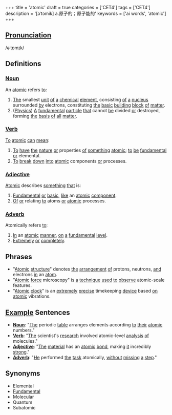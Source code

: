 +++
title = 'atomic'
draft = true
categories = ['CET4']
tags = ['CET4']
description = '[əˈtɔmik] a.原子的；原子能的'
keywords = ['ai words', 'atomic']
+++

## [Pronunciation](/post/pronunciation/)
/əˈtɒmɪk/

## Definitions
### [Noun](/post/noun/)
An [atomic](/post/atomic/) refers [to](/post/to/):
1. [The](/post/the/) smallest [unit](/post/unit/) [of](/post/of/) [a](/post/a/) [chemical](/post/chemical/) [element](/post/element/), consisting [of](/post/of/) [a](/post/a/) [nucleus](/post/nucleus/) surrounded [by](/post/by/) electrons, constituting [the](/post/the/) [basic](/post/basic/) [building](/post/building/) [block](/post/block/) [of](/post/of/) [matter](/post/matter/).
2. ([Physics](/post/physics/)) [A](/post/a/) [fundamental](/post/fundamental/) [particle](/post/particle/) [that](/post/that/) cannot [be](/post/be/) divided [or](/post/or/) destroyed, forming [the](/post/the/) [basis](/post/basis/) [of](/post/of/) [all](/post/all/) [matter](/post/matter/).

### [Verb](/post/verb/)
[To](/post/to/) [atomic](/post/atomic/) [can](/post/can/) [mean](/post/mean/):
1. [To](/post/to/) [have](/post/have/) [the](/post/the/) [nature](/post/nature/) [or](/post/or/) properties [of](/post/of/) [something](/post/something/) [atomic](/post/atomic/); [to](/post/to/) [be](/post/be/) [fundamental](/post/fundamental/) [or](/post/or/) elemental.
2. [To](/post/to/) [break](/post/break/) [down](/post/down/) [into](/post/into/) [atomic](/post/atomic/) components [or](/post/or/) processes.

### [Adjective](/post/adjective/)
[Atomic](/post/atomic/) describes [something](/post/something/) [that](/post/that/) is:
1. [Fundamental](/post/fundamental/) [or](/post/or/) [basic](/post/basic/), [like](/post/like/) an [atomic](/post/atomic/) [component](/post/component/).
2. [Of](/post/of/) [or](/post/or/) relating [to](/post/to/) atoms [or](/post/or/) [atomic](/post/atomic/) processes.

### [Adverb](/post/adverb/)
Atomically refers [to](/post/to/):
1. [In](/post/in/) an [atomic](/post/atomic/) [manner](/post/manner/), [on](/post/on/) [a](/post/a/) [fundamental](/post/fundamental/) [level](/post/level/).
2. [Extremely](/post/extremely/) [or](/post/or/) [completely](/post/completely/).

## Phrases
- "[Atomic](/post/atomic/) [structure](/post/structure/)" denotes [the](/post/the/) [arrangement](/post/arrangement/) [of](/post/of/) protons, neutrons, [and](/post/and/) electrons [in](/post/in/) an [atom](/post/atom/).
- "[Atomic](/post/atomic/) [force](/post/force/) microscopy" is [a](/post/a/) [technique](/post/technique/) [used](/post/used/) [to](/post/to/) [observe](/post/observe/) atomic-scale features.
- "[Atomic](/post/atomic/) [clock](/post/clock/)" is an [extremely](/post/extremely/) [precise](/post/precise/) timekeeping [device](/post/device/) based [on](/post/on/) [atomic](/post/atomic/) vibrations.

## [Example](/post/example/) Sentences
- **[Noun](/post/noun/)**: "[The](/post/the/) periodic [table](/post/table/) arranges elements according [to](/post/to/) [their](/post/their/) [atomic](/post/atomic/) numbers."
- **[Verb](/post/verb/)**: "[The](/post/the/) scientist's [research](/post/research/) involved atomic-level [analysis](/post/analysis/) [of](/post/of/) molecules."
- **[Adjective](/post/adjective/)**: "[The](/post/the/) [material](/post/material/) has an [atomic](/post/atomic/) [bond](/post/bond/), making [it](/post/it/) incredibly [strong](/post/strong/)."
- **[Adverb](/post/adverb/)**: "[He](/post/he/) performed [the](/post/the/) [task](/post/task/) atomically, [without](/post/without/) [missing](/post/missing/) [a](/post/a/) [step](/post/step/)."

## Synonyms
- Elemental
- [Fundamental](/post/fundamental/)
- Molecular
- Quantum
- Subatomic
